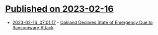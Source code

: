 # [Published on 2023-02-16](index.md)

* [2023-02-16, 07:01:17](https://news.ycombinator.com/item?id=34815875) - [Oakland Declares State of Emergency Due to Ransomware Attack](https://www.nbcbayarea.com/news/local/east-bay/oakland-state-of-emergency-ransomware-attack/3158122/)
